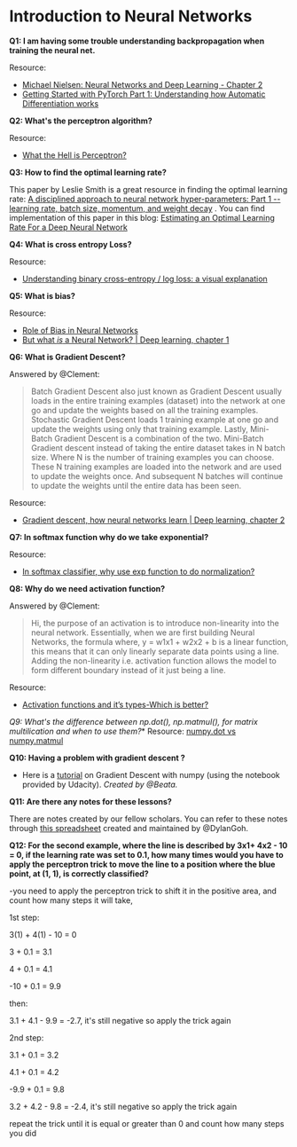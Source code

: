 ﻿# Introduction to Neural Networks

**Q1: I am having some trouble understanding backpropagation when training the neural net.**

  Resource:

-   [Michael Nielsen: Neural Networks and Deep Learning - Chapter 2](http://neuralnetworksanddeeplearning.com/chap2.html)
-   [Getting Started with PyTorch Part 1: Understanding how Automatic Differentiation works](https://towardsdatascience.com/getting-started-with-pytorch-part-1-understanding-how-automatic-differentiation-works-5008282073ec)

**Q2: What's the perceptron algorithm?**

  Resource:

-   [What the Hell is Perceptron?](https://towardsdatascience.com/what-the-hell-is-perceptron-626217814f53)

**Q3: How to find the optimal learning rate?**

  This paper by Leslie Smith is a great resource in finding the optimal learning rate: [A disciplined approach to neural network hyper-parameters: Part 1 -- learning rate, batch size, momentum, and weight decay](https://arxiv.org/abs/1803.09820) . You can find implementation of this paper in this blog: [Estimating an Optimal Learning Rate For a Deep Neural Network](https://towardsdatascience.com/estimating-optimal-learning-rate-for-a-deep-neural-network-ce32f2556ce0)

**Q4: What is cross entropy Loss?**

  Resource:

-   [Understanding binary cross-entropy / log loss: a visual explanation](https://towardsdatascience.com/understanding-binary-cross-entropy-log-loss-a-visual-explanation-a3ac6025181a)

**Q5: What is bias?**

  Resource:

-  [Role of Bias in Neural Networks](https://stackoverflow.com/questions/2480650/role-of-bias-in-neural-networks)
-  [But what *is* a Neural Network? | Deep learning, chapter 1](https://www.youtube.com/watch?v=aircAruvnKk)

**Q6: What is Gradient Descent?**

Answered by @Clement:
>Batch Gradient Descent also just known as Gradient Descent usually loads in the entire training examples (dataset) into the network at one go and update the weights based on all the training examples. Stochastic Gradient Descent loads 1 training example at one go and update the weights using only that training example. Lastly, Mini-Batch Gradient Descent is a combination of the two. Mini-Batch Gradient descent instead of taking the entire dataset takes in N batch size. Where N is the number of training examples you can choose. These N training examples are loaded into the network and are used to update the weights once. And subsequent N batches will continue to update the weights until the entire data has been seen.


  Resource:

-  [Gradient descent, how neural networks learn | Deep learning, chapter 2](https://www.youtube.com/watch?v=IHZwWFHWa-w&t=2s)

**Q7: In softmax function why do we take exponential?**

  Resource:

-  [In softmax classifier, why use exp function to do normalization?](https://datascience.stackexchange.com/questions/23159/in-softmax-classifier-why-use-exp-function-to-do-normalization)

**Q8: Why do we need activation function?**

Answered by @Clement:
>Hi, the purpose of an activation is to introduce non-linearity into the neural network. Essentially, when we are first building Neural Networks, the formula where, y = w1x1 + w2x2 + b is a linear function, this means that it can only linearly separate data points using a line. Adding the non-linearity i.e. activation function allows the model to form different boundary instead of it just being a line.
  
  Resource:
  
-  [Activation functions and it’s types-Which is better?](https://towardsdatascience.com/activation-functions-and-its-types-which-is-better-a9a5310cc8f)

**Q9: What's the difference between np.dot(), np.matmul(),* for matrix multilication and when to use them?**
  Resource: [numpy.dot vs numpy.matmul](https://stackoverflow.com/questions/34142485/difference-between-numpy-dot-and-python-3-5-matrix-multiplication)

**Q10: Having a problem with gradient descent ?**
- Here is a [tutorial](https://github.com/bhargitay/Facebook-Pytorch-Challenge-Notes/blob/master/Gradient%20Descent/Gradient_Descent.ipynb) on Gradient Descent with numpy (using the notebook provided by Udacity). *Created by @Beata.*


**Q11: Are there any notes for these lessons?**

There are notes created by our fellow scholars. You can refer to these notes through [this spreadsheet](https://docs.google.com/spreadsheets/d/1b7eD6dgWXgFuFpbWHImC5lovWLBfPR_zgaedBRA_21s/edit?usp=sharing) created and maintained by @DylanGoh.

**Q12: For the second example, where the line is described by 3x1+ 4x2 - 10 = 0, if the learning rate was set to 0.1, how many times would you have to apply the perceptron trick to move the line to a position where the blue point, at (1, 1), is correctly classified?**

-you need to apply the perceptron trick to shift it in the positive area, and count how many steps it will take,

1st step:

3(1) + 4(1) - 10 = 0

3 + 0.1 = 3.1

4 + 0.1 = 4.1

-10 + 0.1 = 9.9

then:

3.1 + 4.1 - 9.9 = -2.7, it's still negative so apply the trick again

2nd step:

3.1 + 0.1 = 3.2

4.1 + 0.1 = 4.2

-9.9 + 0.1 = 9.8

3.2 + 4.2 - 9.8 = -2.4,  it's still negative so apply the trick again

repeat the trick until it is equal or greater than 0 and count how many steps you did

